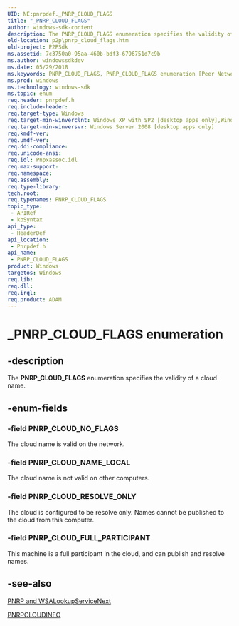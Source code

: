 ```yaml
---
UID: NE:pnrpdef._PNRP_CLOUD_FLAGS
title: "_PNRP_CLOUD_FLAGS"
author: windows-sdk-content
description: The PNRP_CLOUD_FLAGS enumeration specifies the validity of a cloud name.
old-location: p2p\pnrp_cloud_flags.htm
old-project: P2PSdk
ms.assetid: 7c3750a0-95aa-460b-bdf3-6796751d7c9b
ms.author: windowssdkdev
ms.date: 05/29/2018
ms.keywords: PNRP_CLOUD_FLAGS, PNRP_CLOUD_FLAGS enumeration [Peer Networking], PNRP_CLOUD_FULL_PARTICIPANT, PNRP_CLOUD_NAME_LOCAL, PNRP_CLOUD_NO_FLAGS, PNRP_CLOUD_RESOLVE_ONLY, _PNRP_CLOUD_FLAGS, p2p.pnrp_cloud_flags, pnrpdef/PNRP_CLOUD_FLAGS, pnrpdef/PNRP_CLOUD_FULL_PARTICIPANT, pnrpdef/PNRP_CLOUD_NAME_LOCAL, pnrpdef/PNRP_CLOUD_NO_FLAGS, pnrpdef/PNRP_CLOUD_RESOLVE_ONLY
ms.prod: windows
ms.technology: windows-sdk
ms.topic: enum
req.header: pnrpdef.h
req.include-header: 
req.target-type: Windows
req.target-min-winverclnt: Windows XP with SP2 [desktop apps only],Windows XP with SP1 with the Advanced Networking Pack for Windows XP
req.target-min-winversvr: Windows Server 2008 [desktop apps only]
req.kmdf-ver: 
req.umdf-ver: 
req.ddi-compliance: 
req.unicode-ansi: 
req.idl: Pnpxassoc.idl
req.max-support: 
req.namespace: 
req.assembly: 
req.type-library: 
tech.root: 
req.typenames: PNRP_CLOUD_FLAGS
topic_type:
 - APIRef
 - kbSyntax
api_type:
 - HeaderDef
api_location:
 - Pnrpdef.h
api_name:
 - PNRP_CLOUD_FLAGS
product: Windows
targetos: Windows
req.lib: 
req.dll: 
req.irql: 
req.product: ADAM
---
```


# _PNRP_CLOUD_FLAGS enumeration


## -description


The <b>PNRP_CLOUD_FLAGS</b> enumeration specifies the validity of a cloud name.


## -enum-fields




### -field PNRP_CLOUD_NO_FLAGS

The cloud name is valid on the network.


### -field PNRP_CLOUD_NAME_LOCAL

The cloud name is not valid on other computers.


### -field PNRP_CLOUD_RESOLVE_ONLY

The cloud is configured to be resolve only.  Names cannot be published to the cloud from this computer.


### -field PNRP_CLOUD_FULL_PARTICIPANT

This machine is a full participant in the cloud, and can publish and resolve names.


## -see-also




<a href="https://msdn.microsoft.com/b3e1abf4-ff59-481d-b96e-f8916a47cd52">PNRP and WSALookupServiceNext</a>



<a href="https://msdn.microsoft.com/82af5a4f-1b29-405a-a200-1d723ea7693b">PNRPCLOUDINFO</a>
 

 

